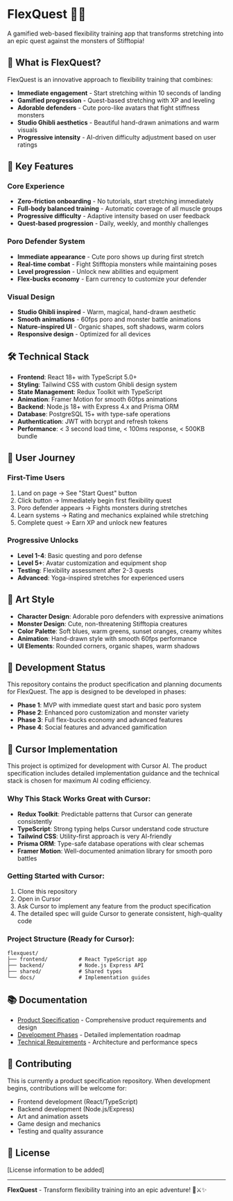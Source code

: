 # FlexQuest 🦊✨

A gamified web-based flexibility training app that transforms stretching into an epic quest against the monsters of Stifftopia!

## 🎯 What is FlexQuest?

FlexQuest is an innovative approach to flexibility training that combines:
- **Immediate engagement** - Start stretching within 10 seconds of landing
- **Gamified progression** - Quest-based stretching with XP and leveling
- **Adorable defenders** - Cute poro-like avatars that fight stiffness monsters
- **Studio Ghibli aesthetics** - Beautiful hand-drawn animations and warm visuals
- **Progressive intensity** - AI-driven difficulty adjustment based on user ratings

## 🚀 Key Features

### Core Experience
- **Zero-friction onboarding** - No tutorials, start stretching immediately
- **Full-body balanced training** - Automatic coverage of all muscle groups
- **Progressive difficulty** - Adaptive intensity based on user feedback
- **Quest-based progression** - Daily, weekly, and monthly challenges

### Poro Defender System
- **Immediate appearance** - Cute poro shows up during first stretch
- **Real-time combat** - Fight Stifftopia monsters while maintaining poses
- **Level progression** - Unlock new abilities and equipment
- **Flex-bucks economy** - Earn currency to customize your defender

### Visual Design
- **Studio Ghibli inspired** - Warm, magical, hand-drawn aesthetic
- **Smooth animations** - 60fps poro and monster battle animations
- **Nature-inspired UI** - Organic shapes, soft shadows, warm colors
- **Responsive design** - Optimized for all devices

## 🛠️ Technical Stack

- **Frontend**: React 18+ with TypeScript 5.0+
- **Styling**: Tailwind CSS with custom Ghibli design system
- **State Management**: Redux Toolkit with TypeScript
- **Animation**: Framer Motion for smooth 60fps animations
- **Backend**: Node.js 18+ with Express 4.x and Prisma ORM
- **Database**: PostgreSQL 15+ with type-safe operations
- **Authentication**: JWT with bcrypt and refresh tokens
- **Performance**: < 3 second load time, < 100ms response, < 500KB bundle

## 📱 User Journey

### First-Time Users
1. Land on page → See "Start Quest" button
2. Click button → Immediately begin first flexibility quest
3. Poro defender appears → Fights monsters during stretches
4. Learn systems → Rating and mechanics explained while stretching
5. Complete quest → Earn XP and unlock new features

### Progressive Unlocks
- **Level 1-4**: Basic questing and poro defense
- **Level 5+**: Avatar customization and equipment shop
- **Testing**: Flexibility assessment after 2-3 quests
- **Advanced**: Yoga-inspired stretches for experienced users

## 🎨 Art Style

- **Character Design**: Adorable poro defenders with expressive animations
- **Monster Design**: Cute, non-threatening Stifftopia creatures
- **Color Palette**: Soft blues, warm greens, sunset oranges, creamy whites
- **Animation**: Hand-drawn style with smooth 60fps performance
- **UI Elements**: Rounded corners, organic shapes, warm shadows

## 🚧 Development Status

This repository contains the product specification and planning documents for FlexQuest. The app is designed to be developed in phases:

- **Phase 1**: MVP with immediate quest start and basic poro system
- **Phase 2**: Enhanced poro customization and monster variety
- **Phase 3**: Full flex-bucks economy and advanced features
- **Phase 4**: Social features and advanced gamification

## 🚀 Cursor Implementation

This project is optimized for development with Cursor AI. The product specification includes detailed implementation guidance and the technical stack is chosen for maximum AI coding efficiency.

### Why This Stack Works Great with Cursor:
- **Redux Toolkit**: Predictable patterns that Cursor can generate consistently
- **TypeScript**: Strong typing helps Cursor understand code structure
- **Tailwind CSS**: Utility-first approach is very AI-friendly
- **Prisma ORM**: Type-safe database operations with clear schemas
- **Framer Motion**: Well-documented animation library for smooth poro battles

### Getting Started with Cursor:
1. Clone this repository
2. Open in Cursor
3. Ask Cursor to implement any feature from the product specification
4. The detailed spec will guide Cursor to generate consistent, high-quality code

### Project Structure (Ready for Cursor):
```
flexquest/
├── frontend/          # React TypeScript app
├── backend/           # Node.js Express API
├── shared/            # Shared types
└── docs/              # Implementation guides
```

## 📚 Documentation

- [Product Specification](./flexquest.md) - Comprehensive product requirements and design
- [Development Phases](./flexquest.md#development-phases) - Detailed implementation roadmap
- [Technical Requirements](./flexquest.md#technical-requirements) - Architecture and performance specs

## 🤝 Contributing

This is currently a product specification repository. When development begins, contributions will be welcome for:

- Frontend development (React/TypeScript)
- Backend development (Node.js/Express)
- Art and animation assets
- Game design and mechanics
- Testing and quality assurance

## 📄 License

[License information to be added]

---

**FlexQuest** - Transform flexibility training into an epic adventure! 🦊⚔️✨
